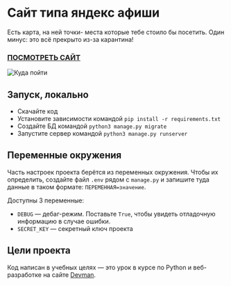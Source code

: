 # Сайт типа яндекс афиши

Есть карта, на ней точки- места которые тебе стоило бы посетить. Один минус: это всё прекрыто из-за карантина!
### [ПОСМОТРЕТЬ САЙТ](https://killthebee.github.io/mini_flibusta_part2/pages/index1.html)
![Куда пойти](scr/sСК.png)

## Запуск, локально

- Скачайте код
- Установите зависимости командой `pip install -r requirements.txt`
- Создайте БД командой `python3 manage.py migrate`
- Запустите сервер командой `python3 manage.py runserver`

## Переменные окружения

Часть настроек проекта берётся из переменных окружения. Чтобы их определить, создайте файл `.env` рядом с `manage.py` и запишите туда данные в таком формате: `ПЕРЕМЕННАЯ=значение`.

Доступны 3 переменные:
- `DEBUG` — дебаг-режим. Поставьте `True`, чтобы увидеть отладочную информацию в случае ошибки.
- `SECRET_KEY` — секретный ключ проекта

## Цели проекта

Код написан в учебных целях — это урок в курсе по Python и веб-разработке на сайте [Devman](https://dvmn.org).
